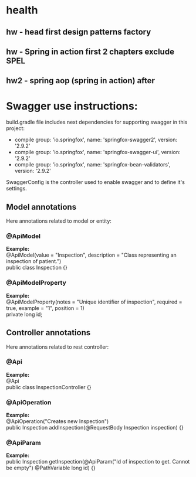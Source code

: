 # health

## hw - head first design patterns factory
## hw - Spring in action first 2 chapters exclude SPEL

## hw2 - spring aop (spring in action) after 


# Swagger use instructions:
build.gradle file includes next dependencies for supporting swagger in this project:
 -  compile group: 'io.springfox', name: 'springfox-swagger2', version: '2.9.2'
 -  compile group: 'io.springfox', name: 'springfox-swagger-ui', version: '2.9.2'
 -  compile group: 'io.springfox', name: 'springfox-bean-validators', version: '2.9.2'
 
SwaggerConfig is the controller used to enable swagger and to define it's settings. 
 ## Model annotations
Here annotations related to model or entity:
### @ApiModel
<b>Example:</b><br/>
@ApiModel(value = "Inspection", description = "Class representing an inspection of patient.")<br/>
public class Inspection {}

### @ApiModelProperty
<b>Example:</b><br/>
@ApiModelProperty(notes = "Unique identifier of inspection", required = true, example = "1", position = 1)<br/>
private long id;

## Controller annotations
Here annotations related to rest controller:
### @Api
<b>Example:</b><br/>
@Api<br/>
public class InspectionController {}

### @ApiOperation
<b>Example:</b><br/>
@ApiOperation("Creates new Inspection")<br/>
public Inspection addInspection(@RequestBody Inspection inspection) {}

### @ApiParam
<b>Example:</b><br/>
public Inspection getInspection(@ApiParam("Id of inspection to get. Cannot be empty") @PathVariable long id) {}

